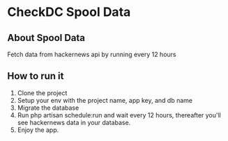 <h1>CheckDC Spool Data</h1>

## About Spool Data
Fetch data from hackernews api by running every 12 hours

## How to run it
1. Clone the project
2. Setup your env with the project name, app key, and db name
3. Migrate the database
4. Run php artisan schedule:run and wait every 12 hours, thereafter you'll see hackernews data in your database.
5. Enjoy the app.
